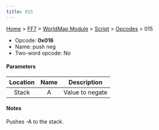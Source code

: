 ```yaml
---
title: 015
---
```


[Home](Main%20Page.md) > [FF7](FF7.md) > [WorldMap Module](FF7/WorldMap%20Module.md) > [Script](FF7/WorldMap%20Module/Script.md) > [Opcodes](FF7/WorldMap%20Module/Script/Opcodes.md) > 015

-   Opcode: **0x016**
-   Name: push neg
-   Two-word opcode: No

#### Parameters

| Location | Name |   Description   |
|:--------:|:----:|:---------------:|
|  Stack   |  A   | Value to negate |

#### Notes

Pushes -A to the stack.
